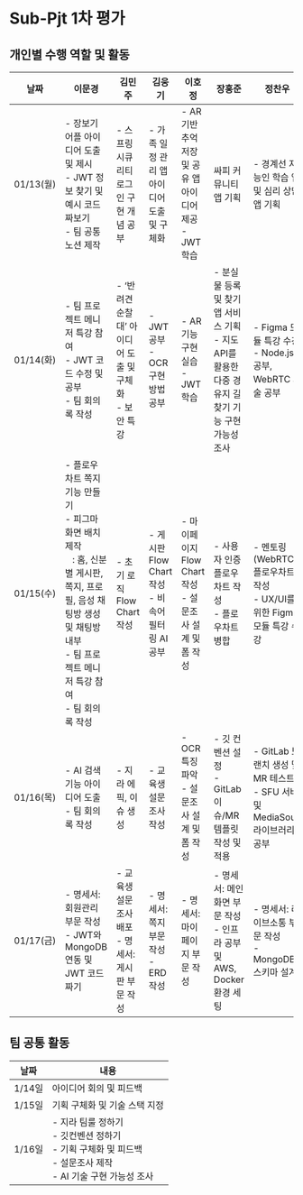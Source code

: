 # Sub-Pjt 1차 평가

## 개인별 수행 역할 및 활동

| 날짜         | 이문경                                                                                              | 김민주                                   | 김웅기                                   | 이호정                                     | 장홍준                                     | 정찬우                                       |
|--------------|----------------------------------------------------------------------------------------------------|------------------------------------------|------------------------------------------|--------------------------------------------|--------------------------------------------|--------------------------------------------|
| 01/13(월)    | - 장보기 어플 아이디어 도출 및 제시<br>- JWT 정보 찾기 및 예시 코드 짜보기<br>- 팀 공통 노션 제작  | - 스프링 시큐리티 로그인 구현 개념 공부 | - 가족 일정 관리 앱 아이디어 도출 및 구체화 | - AR 기반 추억 저장 및 공유 앱 아이디어 제공<br>- JWT 학습 | 싸피 커뮤니티 앱 기획                       | - 경계선 지능인 학습 앱 및 심리 상담 앱 기획 |
| 01/14(화)    | - 팀 프로젝트 메니저 특강 참여<br>- JWT 코드 수정 및 공부<br>- 팀 회의록 작성                      | - ‘반려견 순찰대’ 아이디어 도출 및 구체화<br>- 보안 특강 | - JWT 공부<br>- OCR 구현 방법 공부       | - AR 기능 구현 실습<br>- JWT 학습         | - 분실물 등록 및 찾기 앱 서비스 기획<br>- 지도 API를 활용한 다중 경유지 길찾기 기능 구현 가능성 조사 | - Figma 모듈 특강 수강<br>- Node.js 공부, WebRTC 기술 공부 |
| 01/15(수)    | - 플로우 차트 쪽지 기능 만들기<br>- 피그마 화면 배치 제작<br>&nbsp;&nbsp;&nbsp;: 홈, 신분별 게시판, 쪽지, 프로필, 음성 채팅방 생성 및 채팅방 내부<br>- 팀 프로젝트 메니저 특강 참여<br>- 팀 회의록 작성 | - 초기 로직 Flow Chart 작성              | - 게시판 Flow Chart 작성<br>- 비속어 필터링 AI 공부 | - 마이페이지 Flow Chart 작성<br>- 설문조사 설계 및 폼 작성 | - 사용자 인증 플로우차트 작성<br>- 플로우차트 병합 | - 멘토링(WebRTC) 플로우차트 작성<br>- UX/UI를 위한 Figma 모듈 특강 수강 |
| 01/16(목)    | - AI 검색기능 아이디어 도출<br>- 팀 회의록 작성                                                    | - 지라 에픽, 이슈 생성                   | - 교육생 설문조사 작성                   | - OCR 특징 파악<br>- 설문조사 설계 및 폼 작성 | - 깃 컨벤션 설정<br>- GitLab 이슈/MR 템플릿 작성 및 적용 | - GitLab 브랜치 생성 및 MR 테스트<br>- SFU 서버 및 MediaSoup 라이브러리 공부 |
| 01/17(금)    | - 명세서: 회원관리 부문 작성<br>- JWT와 MongoDB 연동 및 JWT 코드 짜기                              | - 교육생 설문조사 배포<br>- 명세서: 게시판 부문 작성 | - 명세서: 쪽지 부문 작성<br>- ERD 작성    | - 명세서: 마이페이지 부문 작성             | - 명세서: 메인화면 부문 작성<br>- 인프라 공부 및 AWS, Docker 환경 세팅 | - 명세서: 라이브소통 부문 작성<br>- MongoDB 스키마 설계 |



## 팀 공통 활동

| 날짜       | 내용                                                                                                   |
|------------|-------------------------------------------------------------------------------------------------------|
| 1/14일    | 아이디어 회의 및 피드백                                                                               |
| 1/15일    | 기획 구체화 및 기술 스택 지정                                                                         |
| 1/16일    | - 지라 팀룰 정하기 <br>- 깃컨벤션 정하기<br>- 기획 구체화 및 피드백<br>- 설문조사 제작 <br>- AI 기술 구현 가능성 조사 |
